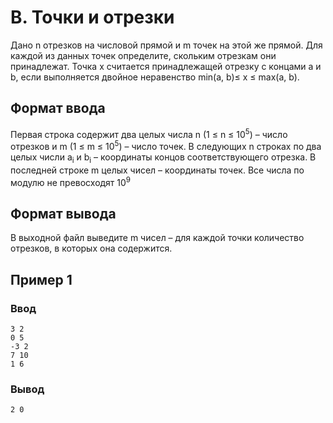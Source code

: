 # B. Точки и отрезки

Дано n отрезков на числовой прямой и m точек на этой же прямой. Для каждой из данных точек определите, скольким отрезкам
они принадлежат. Точка x считается принадлежащей отрезку с концами a и b, если выполняется двойное неравенство min(a,
b)≤ x ≤ max(a, b).

## Формат ввода

Первая строка содержит два целых числа n (1 ≤ n ≤ 10<sup>5</sup>) – число отрезков и m (1 ≤ m ≤ 10<sup>5</sup>) – число
точек. В следующих n строках по два целых числи a<sub>i</sub> и b<sub>i</sub> – координаты концов соответствующего
отрезка. В последней строке m целых чисел – координаты точек. Все числа по модулю не превосходят 10<sup>9</sup>

## Формат вывода

В выходной файл выведите m чисел – для каждой точки количество отрезков, в которых она содержится.

## Пример 1

### Ввод

    3 2
    0 5
    -3 2
    7 10
    1 6

### Вывод

    2 0
